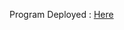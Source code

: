 Program Deployed : [Here](https://explorer.solana.com/address/B7xXE92N35vPUFQtxtJ9ycnDqLRw3HtKqjNSdKgG4CP8?cluster=devnet)
